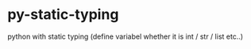# py-static-typing
python with static typing (define variabel whether it is int / str / list etc..)
